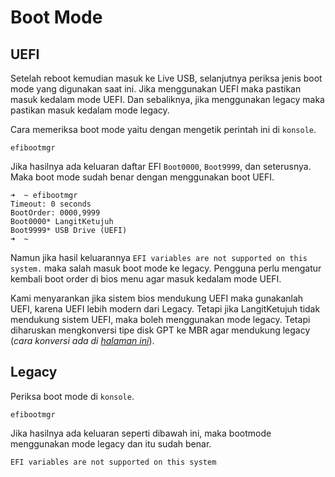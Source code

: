 # Boot Mode

## UEFI

Setelah reboot kemudian masuk ke Live USB, selanjutnya periksa jenis boot mode yang digunakan saat ini. Jika menggunakan UEFI maka pastikan masuk kedalam mode UEFI. Dan sebaliknya, jika menggunakan legacy maka pastikan masuk kedalam mode legacy.

Cara memeriksa boot mode yaitu dengan mengetik perintah ini di `konsole`.

```
efibootmgr
```

Jika hasilnya ada keluaran daftar EFI `Boot0000`, `Boot9999`, dan seterusnya. Maka boot mode sudah benar dengan menggunakan boot UEFI.

```
➜  ~ efibootmgr
Timeout: 0 seconds
BootOrder: 0000,9999
Boot0000* LangitKetujuh
Boot9999* USB Drive (UEFI)
➜  ~
```

Namun jika hasil keluarannya `EFI variables are not supported on this system.` maka salah masuk boot mode ke legacy. Pengguna perlu mengatur kembali boot order di bios menu agar masuk kedalam mode UEFI.

Kami menyarankan jika sistem bios mendukung UEFI maka gunakanlah UEFI, karena UEFI lebih modern dari Legacy. Tetapi jika LangitKetujuh tidak mendukung sistem UEFI, maka boleh menggunakan mode legacy. Tetapi diharuskan mengkonversi tipe disk GPT ke MBR agar mendukung legacy (_cara konversi ada di [halaman ini](../sistem-partisi/konversi.html#merubah-gpt-ke-mbr-tanpa-format)_).

## Legacy

Periksa boot mode di `konsole`.

```
efibootmgr
```

Jika hasilnya ada keluaran seperti dibawah ini, maka bootmode menggunakan mode legacy dan itu sudah benar.

```
EFI variables are not supported on this system
```
